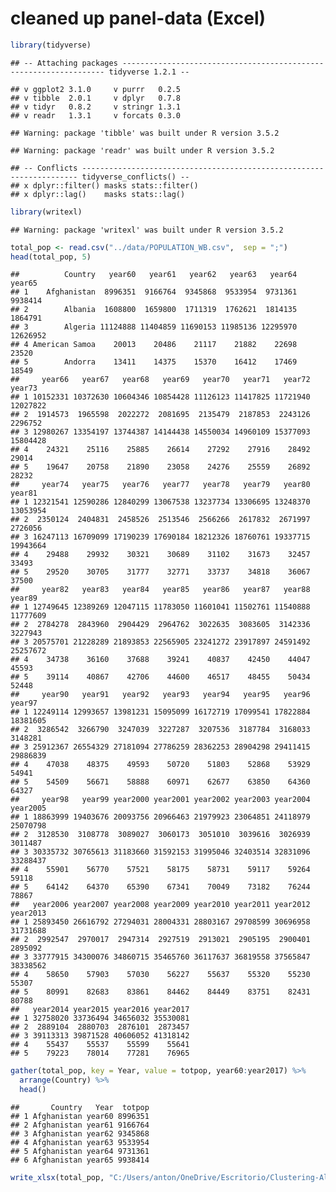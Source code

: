cleaned up panel-data (Excel)
================

``` r
library(tidyverse)
```

    ## -- Attaching packages ------------------------------------------------------------------ tidyverse 1.2.1 --

    ## v ggplot2 3.1.0     v purrr   0.2.5
    ## v tibble  2.0.1     v dplyr   0.7.8
    ## v tidyr   0.8.2     v stringr 1.3.1
    ## v readr   1.3.1     v forcats 0.3.0

    ## Warning: package 'tibble' was built under R version 3.5.2

    ## Warning: package 'readr' was built under R version 3.5.2

    ## -- Conflicts --------------------------------------------------------------------- tidyverse_conflicts() --
    ## x dplyr::filter() masks stats::filter()
    ## x dplyr::lag()    masks stats::lag()

``` r
library(writexl)
```

    ## Warning: package 'writexl' was built under R version 3.5.2

``` r
total_pop <- read.csv("../data/POPULATION_WB.csv",  sep = ";")
head(total_pop, 5)
```

    ##          Country   year60   year61   year62   year63   year64   year65
    ## 1    Afghanistan  8996351  9166764  9345868  9533954  9731361  9938414
    ## 2        Albania  1608800  1659800  1711319  1762621  1814135  1864791
    ## 3        Algeria 11124888 11404859 11690153 11985136 12295970 12626952
    ## 4 American Samoa    20013    20486    21117    21882    22698    23520
    ## 5        Andorra    13411    14375    15370    16412    17469    18549
    ##     year66   year67   year68   year69   year70   year71   year72   year73
    ## 1 10152331 10372630 10604346 10854428 11126123 11417825 11721940 12027822
    ## 2  1914573  1965598  2022272  2081695  2135479  2187853  2243126  2296752
    ## 3 12980267 13354197 13744387 14144438 14550034 14960109 15377093 15804428
    ## 4    24321    25116    25885    26614    27292    27916    28492    29014
    ## 5    19647    20758    21890    23058    24276    25559    26892    28232
    ##     year74   year75   year76   year77   year78   year79   year80   year81
    ## 1 12321541 12590286 12840299 13067538 13237734 13306695 13248370 13053954
    ## 2  2350124  2404831  2458526  2513546  2566266  2617832  2671997  2726056
    ## 3 16247113 16709099 17190239 17690184 18212326 18760761 19337715 19943664
    ## 4    29488    29932    30321    30689    31102    31673    32457    33493
    ## 5    29520    30705    31777    32771    33737    34818    36067    37500
    ##     year82   year83   year84   year85   year86   year87   year88   year89
    ## 1 12749645 12389269 12047115 11783050 11601041 11502761 11540888 11777609
    ## 2  2784278  2843960  2904429  2964762  3022635  3083605  3142336  3227943
    ## 3 20575701 21228289 21893853 22565905 23241272 23917897 24591492 25257672
    ## 4    34738    36160    37688    39241    40837    42450    44047    45593
    ## 5    39114    40867    42706    44600    46517    48455    50434    52448
    ##     year90   year91   year92   year93   year94   year95   year96   year97
    ## 1 12249114 12993657 13981231 15095099 16172719 17099541 17822884 18381605
    ## 2  3286542  3266790  3247039  3227287  3207536  3187784  3168033  3148281
    ## 3 25912367 26554329 27181094 27786259 28362253 28904298 29411415 29886839
    ## 4    47038    48375    49593    50720    51803    52868    53929    54941
    ## 5    54509    56671    58888    60971    62677    63850    64360    64327
    ##     year98   year99 year2000 year2001 year2002 year2003 year2004 year2005
    ## 1 18863999 19403676 20093756 20966463 21979923 23064851 24118979 25070798
    ## 2  3128530  3108778  3089027  3060173  3051010  3039616  3026939  3011487
    ## 3 30335732 30765613 31183660 31592153 31995046 32403514 32831096 33288437
    ## 4    55901    56770    57521    58175    58731    59117    59264    59118
    ## 5    64142    64370    65390    67341    70049    73182    76244    78867
    ##   year2006 year2007 year2008 year2009 year2010 year2011 year2012 year2013
    ## 1 25893450 26616792 27294031 28004331 28803167 29708599 30696958 31731688
    ## 2  2992547  2970017  2947314  2927519  2913021  2905195  2900401  2895092
    ## 3 33777915 34300076 34860715 35465760 36117637 36819558 37565847 38338562
    ## 4    58650    57903    57030    56227    55637    55320    55230    55307
    ## 5    80991    82683    83861    84462    84449    83751    82431    80788
    ##   year2014 year2015 year2016 year2017
    ## 1 32758020 33736494 34656032 35530081
    ## 2  2889104  2880703  2876101  2873457
    ## 3 39113313 39871528 40606052 41318142
    ## 4    55437    55537    55599    55641
    ## 5    79223    78014    77281    76965

``` r
gather(total_pop, key = Year, value = totpop, year60:year2017) %>% 
  arrange(Country) %>% 
  head()
```

    ##       Country   Year  totpop
    ## 1 Afghanistan year60 8996351
    ## 2 Afghanistan year61 9166764
    ## 3 Afghanistan year62 9345868
    ## 4 Afghanistan year63 9533954
    ## 5 Afghanistan year64 9731361
    ## 6 Afghanistan year65 9938414

``` r
write_xlsx(total_pop, "C:/Users/anton/OneDrive/Escritorio/Clustering-Algorithms/data/totalpop.xlsx")
```
